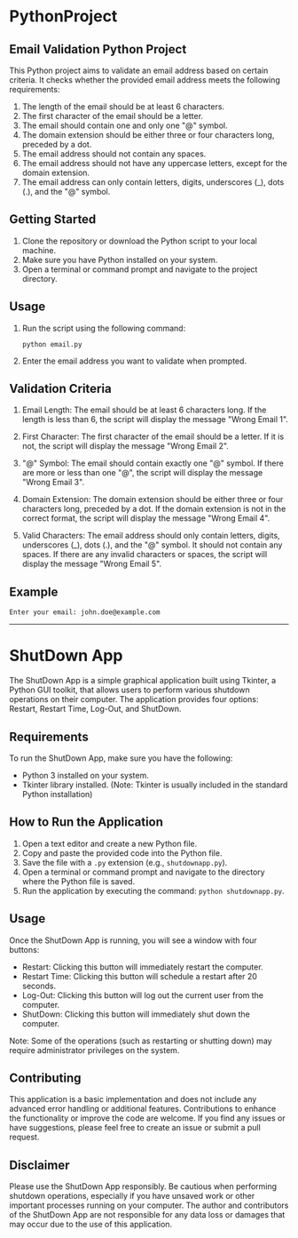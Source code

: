 # PythonProject

## Email Validation Python Project

This Python project aims to validate an email address based on certain criteria. It checks whether the provided email address meets the following requirements:

1. The length of the email should be at least 6 characters. 
2. The first character of the email should be a letter.
3. The email should contain one and only one "@" symbol.
4. The domain extension should be either three or four characters long, preceded by a dot.
5. The email address should not contain any spaces.
6. The email address should not have any uppercase letters, except for the domain extension.
7. The email address can only contain letters, digits, underscores (_), dots (.), and the "@" symbol.

## Getting Started

1. Clone the repository or download the Python script to your local machine.
2. Make sure you have Python installed on your system.
3. Open a terminal or command prompt and navigate to the project directory.

## Usage

1. Run the script using the following command:

   ```
   python email.py
   ```

2. Enter the email address you want to validate when prompted.

## Validation Criteria

1. Email Length: The email should be at least 6 characters long. If the length is less than 6, the script will display the message "Wrong Email 1".

2. First Character: The first character of the email should be a letter. If it is not, the script will display the message "Wrong Email 2".

3. "@" Symbol: The email should contain exactly one "@" symbol. If there are more or less than one "@", the script will display the message "Wrong Email 3".

4. Domain Extension: The domain extension should be either three or four characters long, preceded by a dot. If the domain extension is not in the correct format, the script will display the message "Wrong Email 4".

5. Valid Characters: The email address should only contain letters, digits, underscores (_), dots (.), and the "@" symbol. It should not contain any spaces. If there are any invalid characters or spaces, the script will display the message "Wrong Email 5".

## Example

```
Enter your email: john.doe@example.com
```

---------------------------------------------------------------------------------------------------------------------------------------------------


# ShutDown App

The ShutDown App is a simple graphical application built using Tkinter, a Python GUI toolkit, that allows users to perform various shutdown operations on their computer. The application provides four options: Restart, Restart Time, Log-Out, and ShutDown.

## Requirements

To run the ShutDown App, make sure you have the following:

- Python 3 installed on your system.
- Tkinter library installed. (Note: Tkinter is usually included in the standard Python installation)

## How to Run the Application

1. Open a text editor and create a new Python file.
2. Copy and paste the provided code into the Python file.
3. Save the file with a `.py` extension (e.g., `shutdownapp.py`).
4. Open a terminal or command prompt and navigate to the directory where the Python file is saved.
5. Run the application by executing the command: `python shutdownapp.py`.

## Usage

Once the ShutDown App is running, you will see a window with four buttons:

- Restart: Clicking this button will immediately restart the computer.
- Restart Time: Clicking this button will schedule a restart after 20 seconds.
- Log-Out: Clicking this button will log out the current user from the computer.
- ShutDown: Clicking this button will immediately shut down the computer.

Note: Some of the operations (such as restarting or shutting down) may require administrator privileges on the system.

## Contributing

This application is a basic implementation and does not include any advanced error handling or additional features. Contributions to enhance the functionality or improve the code are welcome. If you find any issues or have suggestions, please feel free to create an issue or submit a pull request.


## Disclaimer

Please use the ShutDown App responsibly. Be cautious when performing shutdown operations, especially if you have unsaved work or other important processes running on your computer. The author and contributors of the ShutDown App are not responsible for any data loss or damages that may occur due to the use of this application.


